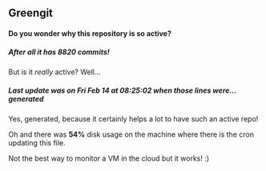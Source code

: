 ## Greengit

#### Do you wonder why this repository is so active?

##### After all it has 8820 commits!

But is it *really* active? Well...

##### Last update was on Fri Feb 14 at 08:25:02 when those lines were... generated

Yes, generated, because it certainly helps a lot to have such an active repo!

Oh and there was **54%** disk usage on the machine
where there is the cron updating this file.

Not the best way to monitor a VM in the cloud but it works! :)
